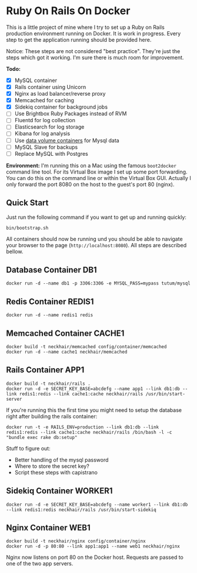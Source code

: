 # Ruby On Rails On Docker

This is a little project of mine where I try to set up a Ruby on Rails production environment running on Docker.
It is work in progress. Every step to get the application running should be provided here.

Notice: These steps are not considered "best practice". They're just the steps which got it working. I'm sure
there is much room for improvement.

**Todo:**

  * [x] MySQL container
  * [x] Rails container using Unicorn
  * [x] Nginx as load balancer/reverse proxy
  * [x] Memcached for caching
  * [x] Sidekiq container for background jobs
  * [ ] Use Brightbox Ruby Packages instead of RVM
  * [ ] Fluentd for log collection
  * [ ] Elasticsearch for log storage
  * [ ] Kibana for log analysis
  * [ ] Use [data volume containers](https://docs.docker.com/userguide/dockervolumes/) for Mysql data
  * [ ] MySQL Slave for backups
  * [ ] Replace MySQL with Postgres

**Environment:**
I'm running this on a Mac using the famous `boot2docker` command line
tool. For its Virtual Box image I set up some port forwarding. You can
do this on the command line or within the Virtual Box GUI.
Actually I only forward the port 8080 on the host to the guest's port 80 (nginx).

## Quick Start

Just run the following command if you want to get up and running quickly:

```shell
bin/bootstrap.sh
```

All containers should now be running und you should be able to navigate your browser to the page
(`http://localhost:8080`). All steps are described bellow.

## Database Container DB1

    docker run -d --name db1 -p 3306:3306 -e MYSQL_PASS=mypass tutum/mysql

## Redis Container REDIS1

    docker run -d --name redis1 redis

## Memcached Container CACHE1

    docker build -t neckhair/memcached config/container/memcached
    docker run -d --name cache1 neckhair/memcached

## Rails Container APP1

    docker build -t neckhair/rails .
    docker run -d -e SECRET_KEY_BASE=abcdefg --name app1 --link db1:db --link redis1:redis --link cache1:cache neckhair/rails /usr/bin/start-server

If you're running this the first time you might need to setup the database right after building the rails container:

    docker run -t -e RAILS_ENV=production --link db1:db --link redis1:redis --link cache1:cache neckhair/rails /bin/bash -l -c "bundle exec rake db:setup"

Stuff to figure out:

  * Better handling of the mysql password
  * Where to store the secret key?
  * Script these steps with capistrano

## Sidekiq Container WORKER1

    docker run -d -e SECRET_KEY_BASE=abcdefg --name worker1 --link db1:db --link redis1:redis neckhair/rails /usr/bin/start-sidekiq

## Nginx Container WEB1

    docker build -t neckhair/nginx config/container/nginx
    docker run -d -p 80:80 --link app1:app1 --name web1 neckhair/nginx

Nginx now listens on port 80 on the Docker host. Requests are passed to one of the two app servers.

